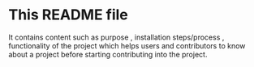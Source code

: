 # This README file

It contains content such as purpose , installation steps/process , functionality of the project which helps users and contributors to know about a project before starting contributing into the project.
